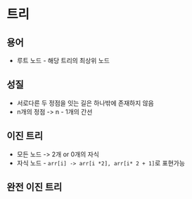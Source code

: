 # 트리

## 용어

- 루트 노드 - 해당 트리의 최상위 노드

## 성질

- 서로다른 두 정점을 잇는 길은 하나밖에 존재하지 않음
- n개의 정점 -> n - 1개의 간선

## 이진 트리

- 모든 노드 -> 2개 or 0개의 자식
- 자식 노드 - `arr[i] -> arr[i *2], arr[i* 2 + 1]`로 표현가능

## 완전 이진 트리
